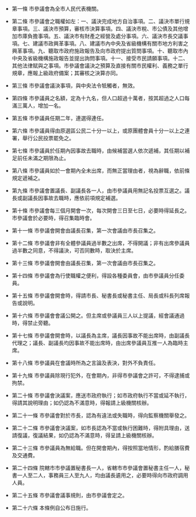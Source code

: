 * 第一條 市參議會為全市人民代表機關。

* 第二條 市參議會之職權如左：一、議決完成地方自治事項。二、議決市單行規章事項。三、議決市預算，審核市決算事項。四、議決市稅、市公債及其他增加市庫負擔事項。五、議決市有財產之經營及處分事項。六、議決市長交議事項。七、建議市政興革事項。八、建議市內中央及省級機構有關市地方利害之興革事項。九、聽取市政府施政報告及向市政府提出質問事項。十、聽取市內中央及省級機構施政報告並提出詢問事項。十一、接受市民請願事項。十二、其他法律賦與之事項。市參議會議決之預算及直接有關市民權利、義務之單行規章，應報上級政府備案；其審核之決算亦同。

* 第三條 市參議會議決事項，與中央法令牴觸者，無效。

* 第四條 市參議員之名額，定為十九名，但人口超過十萬者，按其超過之人口每滿三萬人，增加一名。

* 第五條 市參議員任期二年，連選得連任。

* 第六條 市參議員得由原選區公民二十分一以上，或原團體會員十分一以上之連署，舉行公民投票罷免之。

* 第七條 市參議員於任期內因事故去職時，由候補當選人依次遞補，其任期以補足前任未滿之期限為止。

* 第八條 市參議員如於一會期內全未出席，而無正當理由者，視為辭職，依前條規定遞補之。

* 第九條 市參議會置議長、副議長各一人，由市參議員用無記名投票互選之。議長或副議長因事故去職時，應依前項規定補選。

* 第十條 市參議會每三個月開會一次，每次開會三日至七日，必要時得延長之。市參議會於必要時，得召集臨時會。

* 第十一條 市參議會開會由議長召集，第一次會議由市長召集之。

* 第十二條 市參議會非有全體參議員過半數之出席，不得開議；非有出席參議員過半數之同意，不得議決，可否同數時，取決於主席。

* 第十三條 市參議會開會由議長召集，第一次會議由市長召集之。

* 第十四條 市參議會為行使職權之便利，得設各種委員會，由市參議員分任委員。

* 第十五條 市參議會開會時，得請市長、秘書長或秘書主任、局長或科長列席報告或說明。

* 第十六條 市參議會會議公開之。但主席或參議員三人以上提議，經會議通過時，得禁止旁聽。

* 第十七條 市參議會開會時，以議長為主席，議長因事故不能出席時，由副議長代理之；議長、副議長均因事故不能出席時，由出席參議員互推一人為臨時主席。

* 第十八條 市參議員在會議時所為之言論及表決，對外不負責任。

* 第十九條 市參議員除現行犯外，在會期內，非得市參議會之許可，不得逮捕或拘禁。

* 第二十條 市參議會決議案，應送市政府執行；如市政府執行不當或延不執行，得請其說明理由；如仍認為不滿意時，得報請上級機關核辦。

* 第二十一條 市參議會對於市長，認為有違法或失職時，得向監察機關舉發之。

* 第二十二條 市參議會決議案，如市長認為不當或執行困難時，得附具理由，送請復議，復議結果，如仍認為不滿意時，得呈請上級機關核辦。

* 第二十三條 市參議員為無給職。但在開會期內，得按照當地情形，酌給膳宿費及交通費。

* 第二十四條 院轄市市參議置秘書長一人，省轄市市參議會置秘書主任一人，秘書一人至二人，事務員三人至九人，均由議長遴用之，必要時得向市政府調用人員。

* 第二十五條 市參議會議事規則，由市參議會定之。

* 第二十六條 本條例自公布日施行。

